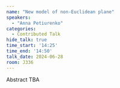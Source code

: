 ```yaml
---
name: "New model of non-Euclidean plane"
speakers:
  - "Anna Petiurenko"
categories:
  - Contributed Talk
hide_talk: true
time_start: '14:25'
time_end: '14:50'
talk_date: 2024-06-28
room: J336
---
```


Abstract TBA
